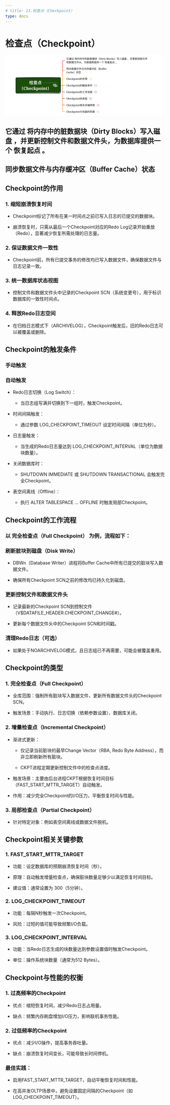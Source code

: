 ```yaml
---
# title: 11.检查点（Checkpoint）
type: docs
---
```


# 检查点（Checkpoint）

![image-20250624183559874](assets/image-20250624183559874.png)

## 它通过 将内存中的脏数据块（Dirty Blocks）写入磁盘 ，并更新控制文件和数据文件头，为数据库提供一个 恢复起点 。

## 同步数据文件与内存缓冲区（Buffer Cache）状态

## Checkpoint的作用

### 1. 缩短崩溃恢复时间

- Checkpoint标记了所有在某一时间点之前已写入日志的已提交的数据块。

- 崩溃恢复时，只需从最后一个Checkpoint对应的Redo Log记录开始重放（Redo），显著减少恢复所需处理的日志量。

### 2. 保证数据文件一致性

- Checkpoint前，所有已提交事务的修改均已写入数据文件，确保数据文件与日志记录一致。

### 3. 统一数据库状态视图

- 控制文件和数据文件头中记录的Checkpoint SCN（系统变更号），用于标识数据库的一致性时间点。

### 4. 释放Redo日志空间

- 在归档日志模式下（ARCHIVELOG），Checkpoint触发后，旧的Redo日志可以被覆盖或删除。

## Checkpoint的触发条件

### 手动触发

###  自动触发

- Redo日志切换（Log Switch）：

	- 当日志组写满并切换到下一组时，触发Checkpoint。

- 时间间隔触发：

	- 通过参数 LOG_CHECKPOINT_TIMEOUT 设定时间间隔（单位为秒）。

- 日志量触发：

	- 当生成的Redo日志量达到 LOG_CHECKPOINT_INTERVAL（单位为数据块数量）。

- 关闭数据库时：

	- SHUTDOWN IMMEDIATE 或 SHUTDOWN TRANSACTIONAL 会触发完全Checkpoint。

- 表空间离线（Offline）：

	- 执行 ALTER TABLESPACE ... OFFLINE 时触发局部Checkpoint。

## Checkpoint的工作流程

### 以 完全检查点（Full Checkpoint） 为例，流程如下：

### 刷新脏块到磁盘（Disk Write）

- DBWn（Database Writer）进程将Buffer Cache中所有已提交的脏块写入数据文件。

- 确保所有Checkpoint SCN之前的修改均已持久化到磁盘。

### 更新控制文件和数据文件头

- 记录最新的Checkpoint SCN到控制文件（V$DATAFILE_HEADER.CHECKPOINT_CHANGE#）。

- 更新每个数据文件头中的Checkpoint SCN和时间戳。

### 清理Redo日志（可选）

- 如果处于NOARCHIVELOG模式，且日志组已不再需要，可能会被覆盖重用。

## Checkpoint的类型

### 1. 完全检查点（Full Checkpoint）

- 全库范围：强制所有脏块写入数据文件，更新所有数据文件头的Checkpoint SCN。

- 触发场景：手动执行、日志切换（依赖参数设置）、数据库关闭。

### 2. 增量检查点（Incremental Checkpoint）

- 渐进式更新：

	- 仅记录当前脏块的最早Change Vector（RBA, Redo Byte Address），而非立即刷新所有脏块。

	- CKPT进程定期更新控制文件中的检查点进度。

- 触发场景：主要由后台进程CKPT根据恢复时间目标（FAST_START_MTTR_TARGET）自动触发。

- 作用：减少完全Checkpoint的I/O压力，平衡恢复时间与性能。

### 3. 局部检查点（Partial Checkpoint）

- 针对特定对象：例如表空间离线或数据文件脱机。

## Checkpoint相关关键参数

### 1. FAST_START_MTTR_TARGET

- 功能：设定数据库的预期崩溃恢复时间（秒）。

- 原理：自动触发增量检查点，确保脏块数量足够少以满足恢复时间目标。

- 建议值：通常设置为 300（5分钟）。

### 2. LOG_CHECKPOINT_TIMEOUT

- 功能：每隔N秒触发一次Checkpoint。

- 风险：过短的值可能导致频繁I/O负载。

### 3. LOG_CHECKPOINT_INTERVAL

- 功能：当Redo日志生成的块数量达到参数设置值时触发Checkpoint。

- 单位：操作系统块数量（通常为512 Bytes）。

## Checkpoint与性能的权衡

### 1. 过高频率的Checkpoint

- 优点：缩短恢复时间，减少Redo日志占用量。

- 缺点：频繁内存刷盘增加I/O压力，影响联机事务性能。

### 2. 过低频率的Checkpoint

- 优点：减少I/O操作，提高事务吞吐量。

- 缺点：崩溃恢复时间变长，可能导致长时间停机。

### 最佳实践：

- 启用FAST_START_MTTR_TARGET，自动平衡恢复时间和性能。

- 在高并发OLTP场景中，避免设置固定间隔的Checkpoint（如LOG_CHECKPOINT_TIMEOUT）。

